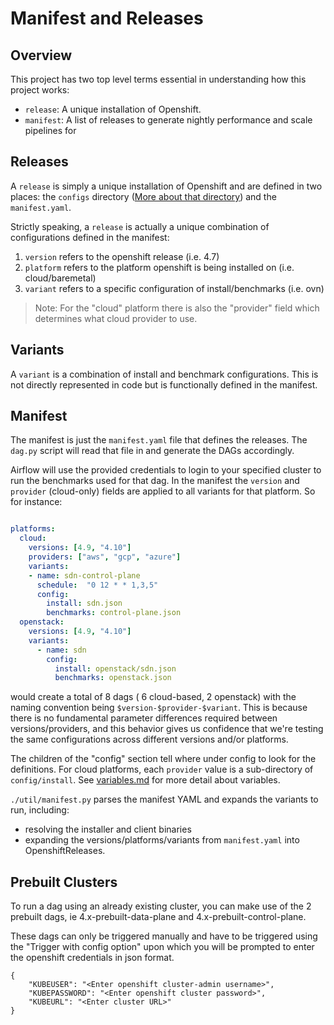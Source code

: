 # Manifest and Releases

## Overview

This project has two top level terms essential in understanding how this project works:

* `release`: A unique installation of Openshift.
* `manifest`: A list of releases to generate nightly performance and scale pipelines for

## Releases

A `release` is simply a unique installation of Openshift and are defined in two places: the `configs` directory ([More about that directory](./variables.md)) and the `manifest.yaml`. 

Strictly speaking, a `release` is actually a unique combination of configurations defined in the manifest:

1. `version` refers to the openshift release (i.e. 4.7)
2. `platform` refers to the platform openshift is being installed on (i.e. cloud/baremetal)
3. `variant` refers to a specific configuration of install/benchmarks (i.e. ovn)

> Note: For the "cloud" platform there is also the "provider" field which determines what cloud provider to use. 

## Variants

A `variant` is a combination of install and benchmark configurations. This is not directly represented in code but is functionally defined in the manifest.

## Manifest

The manifest is just the `manifest.yaml` file that defines the releases. The `dag.py` script will read that file in and generate the DAGs accordingly.

Airflow will use the provided credentials to login to your specified cluster to run the benchmarks used for that dag.
In the manifest the `version` and `provider` (cloud-only) fields are applied to all variants for that platform. So for instance:

```yaml

platforms:
  cloud:
    versions: [4.9, "4.10"]
    providers: ["aws", "gcp", "azure"]
    variants: 
    - name: sdn-control-plane
      schedule:  "0 12 * * 1,3,5"
      config: 
        install: sdn.json
        benchmarks: control-plane.json  
  openstack:
    versions: [4.9, "4.10"]
    variants:
      - name: sdn
        config:
          install: openstack/sdn.json
          benchmarks: openstack.json
```

would create a total of 8 dags ( 6 cloud-based, 2 openstack) with the naming convention being `$version-$provider-$variant`. This is because there is no fundamental parameter differences required between versions/providers, and this behavior gives us confidence that we're testing the same configurations across different versions and/or platforms.

The children of the "config" section tell where under config to look for the definitions.
For cloud platforms, each `provider` value is a sub-directory of `config/install`.
See [variables.md](./variables.md) for more detail about variables.

`./util/manifest.py` parses the manifest YAML and expands the variants to run, including:

* resolving the installer and client binaries
* expanding the versions/platforms/variants from `manifest.yaml` into OpenshiftReleases.

## Prebuilt Clusters

To run a dag using an already existing cluster, you can make use of the 2 prebuilt dags, ie 4.x-prebuilt-data-plane and 4.x-prebuilt-control-plane. 

These dags can only be triggered manually and have to be triggered using the "Trigger with config option" upon which you will be prompted to enter the openshift credentials in json format.
```
{
    "KUBEUSER": "<Enter openshift cluster-admin username>",
    "KUBEPASSWORD": "<Enter openshift cluster password>",
    "KUBEURL": "<Enter cluster URL>"
}